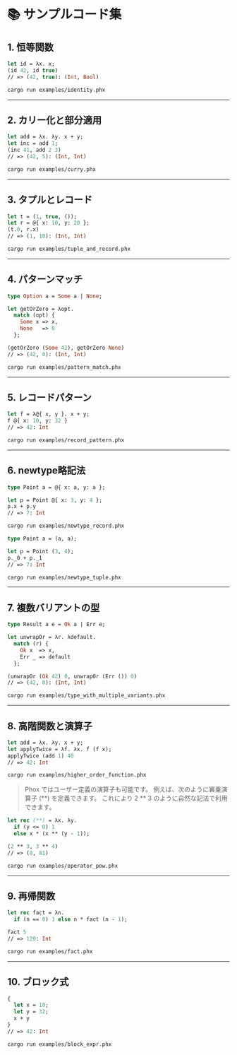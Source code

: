 # 📚 サンプルコード集

## 1. 恒等関数
```ml
let id = λx. x;
(id 42, id true)
// => (42, true): (Int, Bool)
```

```sh
cargo run examples/identity.phx
```

---

## 2. カリー化と部分適用
```ml
let add = λx. λy. x + y;
let inc = add 1;
(inc 41, add 2 3)
// => (42, 5): (Int, Int)
```

```sh
cargo run examples/curry.phx
```

---

## 3. タプルとレコード
```ml
let t = (1, true, ());
let r = @{ x: 10, y: 20 };
(t.0, r.x)
// => (1, 10): (Int, Int)
```

```sh
cargo run examples/tuple_and_record.phx
```

---

## 4. パターンマッチ
```ml
type Option a = Some a | None;

let getOrZero = λopt.
  match (opt) {
    Some x => x,
    None   => 0
  };

(getOrZero (Some 42), getOrZero None)
// => (42, 0): (Int, Int)
```

```sh
cargo run examples/pattern_match.phx
```

---

## 5. レコードパターン
```ml
let f = λ@{ x, y }. x + y;
f @{ x: 10, y: 32 }
// => 42: Int
```

```sh
cargo run examples/record_pattern.phx
```

---

## 6. newtype略記法
```ml
type Point a = @{ x: a, y: a };

let p = Point @{ x: 3, y: 4 };
p.x + p.y
// => 7: Int
```

```sh
cargo run examples/newtype_record.phx
```

```ml
type Point a = (a, a);

let p = Point (3, 4);
p._0 + p._1
// => 7: Int
```

```sh
cargo run examples/newtype_tuple.phx
```

---

## 7. 複数バリアントの型
```ml
type Result a e = Ok a | Err e;

let unwrapOr = λr. λdefault.
  match (r) {
    Ok x  => x,
    Err _ => default
  };

(unwrapOr (Ok 42) 0, unwrapOr (Err ()) 0)
// => (42, 0): (Int, Int)
```

```sh
cargo run examples/type_with_multiple_variants.phx
```

---

## 8. 高階関数と演算子
```ml
let add = λx. λy. x + y;
let applyTwice = λf. λx. f (f x);
applyTwice (add 1) 40
// => 42: Int
```

```sh
cargo run examples/higher_order_function.phx
```

> Phox ではユーザー定義の演算子も可能です。
> 例えば、次のように冪乗演算子 (**) を定義できます。
> これにより 2 ** 3 のように自然な記法で利用できます。

```ml
let rec (**) = λx. λy.
  if (y <= 0) 1
  else x * (x ** (y - 1));

(2 ** 3, 3 ** 4)
// => (8, 81)
```

```sh
cargo run examples/operator_pow.phx
```

---

## 9. 再帰関数
```ml
let rec fact = λn.
  if (n == 0) 1 else n * fact (n - 1);

fact 5
// => 120: Int
```

```sh
cargo run examples/fact.phx
```

---

## 10. ブロック式
```ml
{
  let x = 10;
  let y = 32;
  x + y
}
// => 42: Int
```

```sh
cargo run examples/block_expr.phx
```

